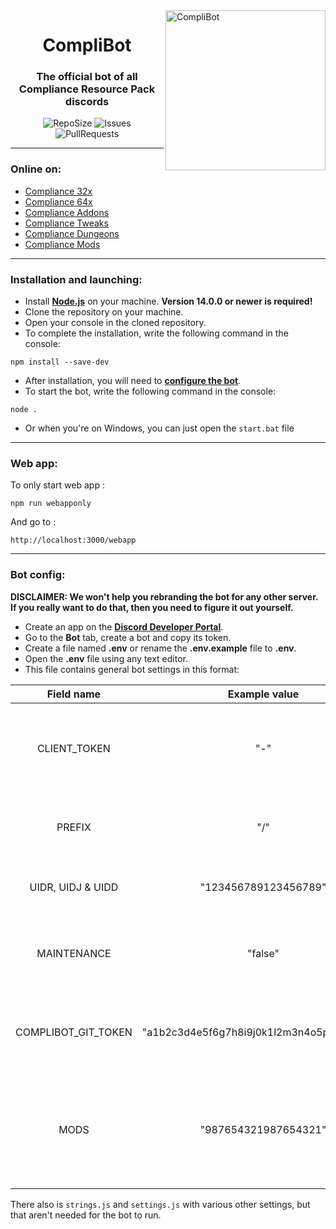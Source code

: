 <img src="https://i.imgur.com/Hf0eeiU.png" alt="CompliBot" align="right" height="256px">
<div align="center">
  <h1>CompliBot</h1>
  <h3>The official bot of all Compliance Resource Pack discords</h3>

![RepoSize](https://img.shields.io/github/repo-size/Compliance-Resource-Pack/Discord-Bot)
![Issues](https://img.shields.io/github/issues/Compliance-Resource-Pack/Discord-Bot)
![PullRequests](https://img.shields.io/github/issues-pr/Compliance-Resource-Pack/Discord-Bot)
</div>

___
### Online on:
- [Compliance 32x](https://discord.gg/sN9YRQbBv7)
- [Compliance 64x](https://discord.gg/Tqtwtgh)
- [Compliance Addons](https://discord.gg/qVeDfZw)
- [Compliance Tweaks](https://discord.gg/6psYdRF)
- [Compliance Dungeons](https://discord.gg/eeVpygu)
- [Compliance Mods](https://discord.gg/QF2CAX7)

___
### Installation and launching:
- Install **[Node.js](https://nodejs.org/)** on your machine. **Version 14.0.0 or newer is required!**
- Clone the repository on your machine.
- Open your console in the cloned repository.
- To complete the installation, write the following command in the console:
```console
npm install --save-dev
```
- After installation, you will need to **[configure the bot](#bot-config:)**.
- To start the bot, write the following command in the console:
```console
node .
```
- Or when you're on Windows, you can just open the `start.bat` file

___
###   Web app:

To only start web app :

```
npm run webapponly
```

And go to :
```
http://localhost:3000/webapp
```
___
### Bot config:

**DISCLAIMER: We won't help you rebranding the bot for any other server. If you really want to do that, then you need to figure it out yourself.**

- Create an app on the **[Discord Developer Portal](https://discord.com/developers/)**.
- Go to the **Bot** tab, create a bot and copy its token.
- Create a file named **.env** or rename the **.env.example** file to **.env**.
- Open the **.env** file using any text editor.
- This file contains general bot settings in this format:

|Field name|Example value|Description|
|:---:|:---:|:---:|
|CLIENT_TOKEN|"-"|The token you copied from the Developer Portal, used to login the bot.|
|PREFIX|"/"|This is the character used to execute commands.|
|UIDR, UIDJ & UIDD|"123456789123456789"|The user id's of the three bot maintainers.|
|MAINTENANCE|"false"|Makes all commands maintainer-only, sets status to dnd.|
|COMPLIBOT_GIT_TOKEN|"a1b2c3d4e5f6g7h8i9j0k1l2m3n4o5p6q7r8s9t0"|Git token for the CompliBot account to push textures.|
|MODS|"987654321987654321"|The id's of all people with a moderator role or higher, used for the modping command.|

There also is `strings.js` and `settings.js` with various other settings, but that aren't needed for the bot to run.
